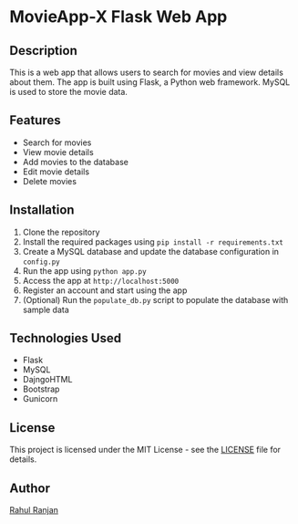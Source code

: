 # MovieApp-X Flask Web App

## Description

This is a web app that allows users to search for movies and view details about them. The app is built using Flask, a Python web framework.
MySQL is used to store the movie data.

## Features

- Search for movies
- View movie details
- Add movies to the database
- Edit movie details
- Delete movies

## Installation

1. Clone the repository
2. Install the required packages using `pip install -r requirements.txt`
3. Create a MySQL database and update the database configuration in `config.py`
4. Run the app using `python app.py`
5. Access the app at `http://localhost:5000`
6. Register an account and start using the app
7. (Optional) Run the `populate_db.py` script to populate the database with sample data

## Technologies Used

- Flask
- MySQL
- DajngoHTML
- Bootstrap
- Gunicorn

## License

This project is licensed under the MIT License - see the [LICENSE](LICENSE) file for details.

## Author

[Rahul Ranjan](https://github.com/rahulranjandev)
